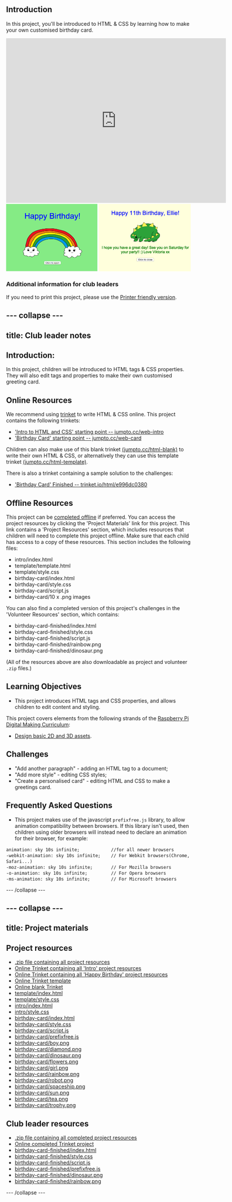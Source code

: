 ## Introduction

In this project, you'll be introduced to HTML & CSS by learning how to make your own customised birthday card.

<div class="trinket">
  <iframe src="https://trinket.io/embed/html/e996dc0380?outputOnly=true&start=result" width="600" height="450" frameborder="0" marginwidth="0" marginheight="0" allowfullscreen>
  </iframe>
  <img src="images/birthday-final.png">
</div>

### Additional information for club leaders

If you need to print this project, please use the [Printer friendly version](https://projects.raspberrypi.org/en/projects/happy-birthday/print).


--- collapse ---
---
title: Club leader notes
---


## Introduction:
In this project, children will be introduced to HTML tags & CSS properties. They will also edit tags and properties to make their own customised greeting card.

## Online Resources

We recommend using [trinket](https://trinket.io/) to write HTML & CSS online. This project contains the following trinkets:

+ ['Intro to HTML and CSS' starting point -- jumpto.cc/web-intro](http://jumpto.cc/web-intro)
+ ['Birthday Card' starting point  -- jumpto.cc/web-card](http://jumpto.cc/web-card)

Children can also make use of this blank trinket [(jumpto.cc/html-blank)](http://jumpto.cc/html-blank) to write their own HTML & CSS, or alternatively they can use this template trinket [(jumpto.cc/html-template)](http://jumpto.cc/html-template).

There is also a trinket containing a sample solution to the challenges:

+ ['Birthday Card' Finished -- trinket.io/html/e996dc0380](https://trinket.io/html/e996dc0380)

## Offline Resources
This project can be [completed offline](https://www.codeclubprojects.org/en-GB/resources/webdev-working-offline/) if preferred. You can access the project resources by clicking the 'Project Materials' link for this project. This link contains a 'Project Resources' section, which includes resources that children will need to complete this project offline. Make sure that each child has access to a copy of these resources. This section includes the following files:

+ intro/index.html
+ template/template.html
+ template/style.css
+ birthday-card/index.html
+ birthday-card/style.css
+ birthday-card/script.js
+ birthday-card/10 x .png images

You can also find a completed version of this project's challenges in the 'Volunteer Resources' section, which contains:

+ birthday-card-finished/index.html
+ birthday-card-finished/style.css
+ birthday-card-finished/script.js
+ birthday-card-finished/rainbow.png
+ birthday-card-finished/dinosaur.png

(All of the resources above are also downloadable as project and volunteer `.zip` files.)

## Learning Objectives
+ This project introduces HTML tags and CSS properties, and allows children to edit content and styling.

This project covers elements from the following strands of the [Raspberry Pi Digital Making Curriculum](http://rpf.io/curriculum):

+ [Design basic 2D and 3D assets](https://www.raspberrypi.org/curriculum/design/creator).

## Challenges
+ "Add another paragraph" - adding an HTML tag to a document;
+ "Add more style" - editing CSS styles;
+ "Create a personalised card" - editing HTML and CSS to make a greetings card.

## Frequently Asked Questions

+ This project makes use of the javascript `prefixfree.js` library, to allow animation compatibility between browsers. If this library isn't used, then children using older browsers will instead need to declare an animation for their browser, for example:

```
animation: sky 10s infinite; 		  	//for all newer browsers
-webkit-animation: sky 10s infinite;  	// For Webkit browsers(Chrome, Safari...)
-moz-animation: sky 10s infinite;     	// For Mozilla browsers
-o-animation: sky 10s infinite;       	// For Opera browsers
-ms-animation: sky 10s infinite;		// For Microsoft browsers 
```


--- /collapse ---


--- collapse ---
---
title: Project materials
---
## Project resources
* [.zip file containing all project resources](resources/birthday-project-resources.zip)
* [Online Trinket containing all 'Intro' project resources](http://jumpto.cc/web-intro)
* [Online Trinket containing all 'Happy Birthday' project resources](http://jumpto.cc/web-card)
* [Online Trinket template](http://jumpto.cc/trinket-template)
* [Online blank Trinket](http://jumpto.cc/trinket-blank)
* [template/index.html](resources/template-index.html)
* [template/style.css](resources/template-style.css)
* [intro/index.html](resources/intro-index.html)
* [intro/style.css](resources/intro-style.css)
* [birthday-card/index.html](resources/birthday-card-index.html)
* [birthday-card/style.css](resources/birthday-card-style.css)
* [birthday-card/script.js](resources/birthday-card-script.js)
* [birthday-card/prefixfree.js](resources/birthday-card-prefixfree.js)
* [birthday-card/boy.png](resources/birthday-card-boy.png)
* [birthday-card/diamond.png](resources/birthday-card-diamond.png)
* [birthday-card/dinosaur.png](resources/birthday-card-dinosaur.png)
* [birthday-card/flowers.png](resources/birthday-card-flowers.png)
* [birthday-card/girl.png](resources/birthday-card-girl.png)
* [birthday-card/rainbow.png](resources/birthday-card-rainbow.png)
* [birthday-card/robot.png](resources/birthday-card-robot.png)
* [birthday-card/spaceship.png](resources/birthday-card-spaceship.png)
* [birthday-card/sun.png](resources/birthday-card-sun.png)
* [birthday-card/tea.png](resources/birthday-card-tea.png)
* [birthday-card/trophy.png](resources/birthday-card-trophy.png)

## Club leader resources
* [.zip file containing all completed project resources](resources/birthday-volunteer-resources.zip)
* [Online completed Trinket project](https://trinket.io/html/e996dc0380)
* [birthday-card-finished/index.html](resources/birthday-card-finished-index.html)
* [birthday-card-finished/style.css](resources/birthday-card-finished-style.css)
* [birthday-card-finished/script.js](resources/birthday-card-finished-script.js)
* [birthday-card-finished/prefixfree.js](resources/birthday-card-finished-prefixfree.js)
* [birthday-card-finished/dinosaur.png](resources/birthday-card-finished-dinosaur.png)
* [birthday-card-finished/rainbow.png](resources/birthday-card-finished-rainbow.png)

--- /collapse ---
